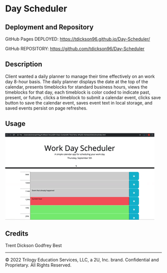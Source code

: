 # Day Scheduler

## Deployment and Repository

GitHub Pages DEPLOYED: https://tdickson96.github.io/Day-Scheduler/

GitHub REPOSITORY: https://github.com/tdickson96/Day-Scheduler

## Description

Client wanted a daily planner to manage their time effectively on an work day 8-hour basis. The daily planner displays the date at the top of the calendar, presents timeblocks for standard business hours, views the timeblocks for that day, each timeblock is color coded to indicate past, present, or future, clicks a timeblock to submit a calendar event, clicks save button to save the calendar event, saves event text in local storage, and saved events persist on page refreshes.

## Usage

![Website demonstration](./assets/images/demo.gif)


## Credits
Trent Dickson
Godfrey Best
- - -
© 2022 Trilogy Education Services, LLC, a 2U, Inc. brand. Confidential and Proprietary. All Rights Reserved.
